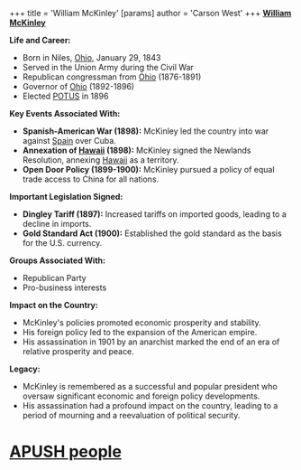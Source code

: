 +++
 title = 'William McKinley'
[params]
	author = 'Carson West'
+++
**[William McKinley](./../william-mckinley/)**

**Life and Career:**

* Born in Niles, [Ohio](./../ohio/), January 29, 1843
* Served in the Union Army during the Civil War
* Republican congressman from [Ohio](./../ohio/) (1876-1891)
* Governor of [Ohio](./../ohio/) (1892-1896)
* Elected [POTUS](./../potus/) in 1896

**Key Events Associated With:**

* **Spanish-American War (1898):** McKinley led the country into war against [Spain](./../spain/) over Cuba.
* **Annexation of [Hawaii](./../hawaii/) (1898):** McKinley signed the Newlands Resolution, annexing [Hawaii](./../hawaii/) as a territory.
* **Open Door Policy (1899-1900):** McKinley pursued a policy of equal trade access to China for all nations.

**Important Legislation Signed:**

* **Dingley Tariff (1897):** Increased tariffs on imported goods, leading to a decline in imports.
* **Gold Standard Act (1900):** Established the gold standard as the basis for the U.S. currency.

**Groups Associated With:**

* Republican Party
* Pro-business interests

**Impact on the Country:**

* McKinley's policies promoted economic prosperity and stability.
* His foreign policy led to the expansion of the American empire.
* His assassination in 1901 by an anarchist marked the end of an era of relative prosperity and peace.

**Legacy:**

* McKinley is remembered as a successful and popular president who oversaw significant economic and foreign policy developments.
* His assassination had a profound impact on the country, leading to a period of mourning and a reevaluation of political security.
# [APUSH people](./../apush-people/)